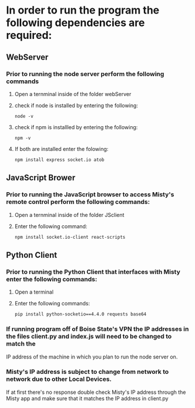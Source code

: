 # In order to run the program the following dependencies are required:

## WebServer

### Prior to running the node server perform the following commands 
1. Open a ternminal inside of the folder webServer
2. check if node is installed by entering the following: 

	```
	node -v
	```
	
	
3. check if npm is installled by entering the following:
	
	```
	npm -v
	```
	
	
4. If both are installed enter the folowing:
    ```
	npm install express socket.io atob
	```
	
## JavaScript Brower
### Prior to running the JavaScript browser to access Misty's remote control perform the following commands:
1. Open a ternminal inside of the folder JSclient
2. Enter the following command:

	```
	npm install socket.io-client react-scripts
	```
	
	
## Python Client
### Prior to running the Python Client that interfaces with Misty enter the following commands:
1. Open a terminal
2. Enter the following commands:
    
	```
	pip install python-socketio==4.4.0 requests base64
	```
	
### If running program off of Boise State's VPN the IP addresses in the files client.py and index.js will need to be changed to match the
IP address of the machine in which you plan to run the node server on.

### Misty's IP address is subject to change from network to network due to other Local Devices. 
If at first there's no response double check Misty's IP address through the Misty app and make sure that it matches the IP address in client.py

	
	
